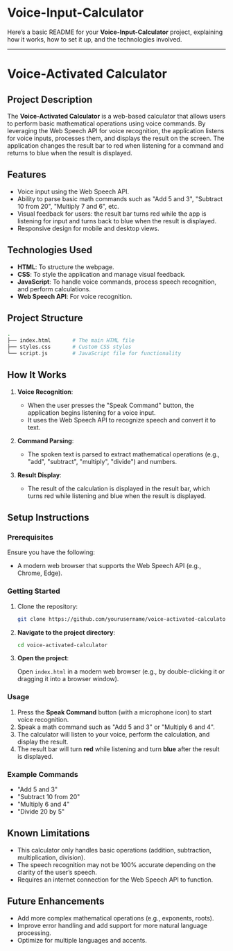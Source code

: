 # Voice-Input-Calculator

Here’s a basic README for your **Voice-Input-Calculator** project, explaining how it works, how to set it up, and the technologies involved.

---

# Voice-Activated Calculator

## Project Description

The **Voice-Activated Calculator** is a web-based calculator that allows users to perform basic mathematical operations using voice commands. By leveraging the Web Speech API for voice recognition, the application listens for voice inputs, processes them, and displays the result on the screen. The application changes the result bar to red when listening for a command and returns to blue when the result is displayed.

## Features

- Voice input using the Web Speech API.
- Ability to parse basic math commands such as "Add 5 and 3", "Subtract 10 from 20", "Multiply 7 and 6", etc.
- Visual feedback for users: the result bar turns red while the app is listening for input and turns back to blue when the result is displayed.
- Responsive design for mobile and desktop views.

## Technologies Used

- **HTML**: To structure the webpage.
- **CSS**: To style the application and manage visual feedback.
- **JavaScript**: To handle voice commands, process speech recognition, and perform calculations.
- **Web Speech API**: For voice recognition.

## Project Structure

```bash
.
├── index.html       # The main HTML file
├── styles.css       # Custom CSS styles
└── script.js        # JavaScript file for functionality
```

## How It Works

1. **Voice Recognition**: 
   - When the user presses the "Speak Command" button, the application begins listening for a voice input.
   - It uses the Web Speech API to recognize speech and convert it to text.
   
2. **Command Parsing**:
   - The spoken text is parsed to extract mathematical operations (e.g., "add", "subtract", "multiply", "divide") and numbers.
   
3. **Result Display**:
   - The result of the calculation is displayed in the result bar, which turns red while listening and blue when the result is displayed.

## Setup Instructions

### Prerequisites

Ensure you have the following:
- A modern web browser that supports the Web Speech API (e.g., Chrome, Edge).

### Getting Started

1. Clone the repository:

   ```bash
   git clone https://github.com/yourusername/voice-activated-calculator.git
   ```

2. **Navigate to the project directory**:

   ```bash
   cd voice-activated-calculator
   ```

3. **Open the project**:
   
   Open `index.html` in a modern web browser (e.g., by double-clicking it or dragging it into a browser window).

### Usage

1. Press the **Speak Command** button (with a microphone icon) to start voice recognition.
2. Speak a math command such as "Add 5 and 3" or "Multiply 6 and 4".
3. The calculator will listen to your voice, perform the calculation, and display the result.
4. The result bar will turn **red** while listening and turn **blue** after the result is displayed.

### Example Commands

- "Add 5 and 3"
- "Subtract 10 from 20"
- "Multiply 6 and 4"
- "Divide 20 by 5"

## Known Limitations

- This calculator only handles basic operations (addition, subtraction, multiplication, division).
- The speech recognition may not be 100% accurate depending on the clarity of the user’s speech.
- Requires an internet connection for the Web Speech API to function.

## Future Enhancements

- Add more complex mathematical operations (e.g., exponents, roots).
- Improve error handling and add support for more natural language processing.
- Optimize for multiple languages and accents.